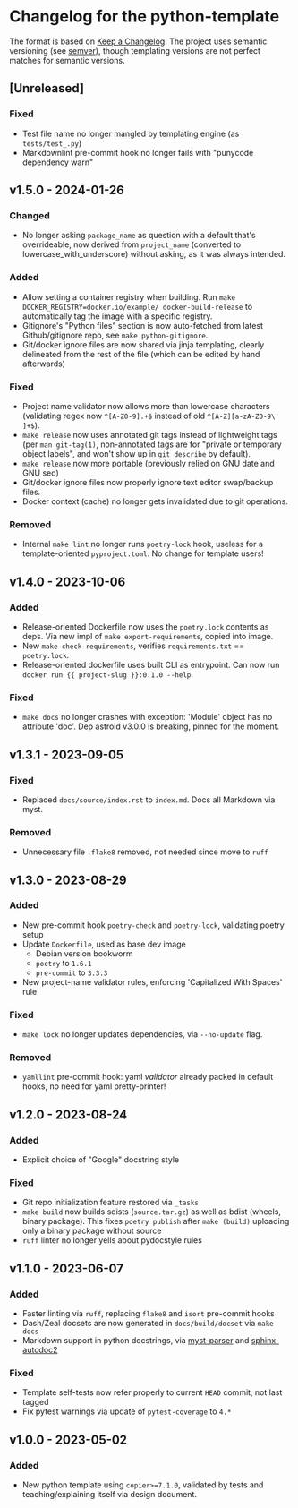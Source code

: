 # Changelog for the python-template

The format is based on [Keep a Changelog](https://keepachangelog.com/en/1.0.0/).
The project uses semantic versioning (see [semver](https://semver.org)), though
templating versions are not perfect matches for semantic versions.

## [Unreleased]

### Fixed

- Test file name no longer mangled by templating engine (as `tests/test_.py`)
- Markdownlint pre-commit hook no longer fails with "punycode dependency warn"

## v1.5.0 - 2024-01-26

### Changed

- No longer asking `package_name` as question with a default that's
  overrideable, now derived from `project_name` (converted to
  lowercase_with_underscore) without asking, as it was always intended.

### Added

- Allow setting a container registry when building. Run `make
  DOCKER_REGISTRY=docker.io/example/ docker-build-release` to automatically tag
  the image with a specific registry.
- Gitignore's "Python files" section is now auto-fetched from latest
  Github/gitignore repo, see `make python-gitignore`.
- Git/docker ignore files are now shared via jinja templating, clearly
  delineated from the rest of the file (which can be edited by hand afterwards)

### Fixed

- Project name validator now allows more than lowercase characters (validating
  regex now `^[A-Z0-9].+$` instead of old `^[A-Z][a-zA-Z0-9\' ]+$`).
- `make release` now uses annotated git tags instead of lightweight tags (per
  `man git-tag(1)`, non-annotated tags are for "private or temporary object
  labels", and won't show up in `git describe` by default).
- `make release` now more portable (previously relied on GNU date and GNU sed)
- Git/docker ignore files now properly ignore text editor swap/backup files.
- Docker context (cache) no longer gets invalidated due to git operations.

### Removed

- Internal `make lint` no longer runs `poetry-lock` hook, useless for a
  template-oriented `pyproject.toml`. No change for template users!

## v1.4.0 - 2023-10-06

### Added

- Release-oriented Dockerfile now uses the `poetry.lock` contents as deps.
  Via new impl of `make export-requirements`, copied into image.
- New `make check-requirements`, verifies `requirements.txt` == `poetry.lock`.
- Release-oriented dockerfile uses built CLI as entrypoint.
  Can now run `docker run {{ project-slug }}:0.1.0 --help`.

### Fixed

- `make docs` no longer crashes with exception: 'Module' object has no
  attribute 'doc'. Dep astroid v3.0.0 is breaking, pinned for the moment.

## v1.3.1 - 2023-09-05

### Fixed

- Replaced `docs/source/index.rst` to `index.md`. Docs all Markdown via myst.

### Removed

- Unnecessary file `.flake8` removed, not needed since move to `ruff`

## v1.3.0 - 2023-08-29

### Added

- New pre-commit hook `poetry-check` and `poetry-lock`, validating poetry setup
- Update `Dockerfile`, used as base dev image
  - Debian version bookworm
  - `poetry` to `1.6.1`
  - `pre-commit` to `3.3.3`
- New project-name validator rules, enforcing 'Capitalized With Spaces' rule

### Fixed

- `make lock` no longer updates dependencies, via `--no-update` flag.

### Removed

- `yamllint` pre-commit hook: yaml _validator_ already packed in default hooks,
  no need for yaml pretty-printer!

## v1.2.0 - 2023-08-24

### Added

- Explicit choice of "Google" docstring style

### Fixed

- Git repo initialization feature restored via `_tasks`
- `make build` now builds sdists (`source.tar.gz`) as well as bdist (wheels,
  binary package). This fixes `poetry publish` after `make (build)` uploading
  only a binary package without source
- `ruff` linter no longer yells about pydocstyle rules

## v1.1.0 - 2023-06-07

### Added

- Faster linting via `ruff`, replacing `flake8` and `isort` pre-commit hooks
- Dash/Zeal docsets are now generated in `docs/build/docset` via `make docs`
- Markdown support in python docstrings, via
  [myst-parser](myst-parser.readthedocs.io/) and [sphinx-autodoc2](https://sphinx-autodoc2.readthedocs.io/en/latest/quickstart.html#using-markdown-myst-docstrings)

### Fixed

- Template self-tests now refer properly to current `HEAD` commit, not last tagged
- Fix pytest warnings via update of `pytest-coverage` to `4.*`

## v1.0.0 - 2023-05-02

### Added

- New python template using `copier>=7.1.0`, validated by tests and
  teaching/explaining itself via design document.
